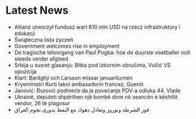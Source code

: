 # Latest News
-  Allianz utworzył fundusz wart 610 mln USD na rzecz infrastruktury i edukacji
-  Świąteczna lista życzeń
-  Government welcomes rise in employment
-  De tragische teloorgang van Paul Pogba: hoe de duurste voetballer ooit steeds verder afgleed
-  Srbija u susret glasanju: Bitka pod izbornim obručima, Vučić VS opozicija
-  Klart: Bardghji och Larsson missar januariturnén
-  Kryeministri Kurti takoi ambasadorin francez, Guerot
-  Janović: Đurović podmeće da je povećanje PDV-a odluka 44. Vlade
-  Ukrainë, deputeti shpërthen një bombë dore në seancën e këshillit vendor, 26 të plagosur
-  فوز الشرطة ونوروز وتعادل دهوك مع النفط بدوري نجوم العراق
